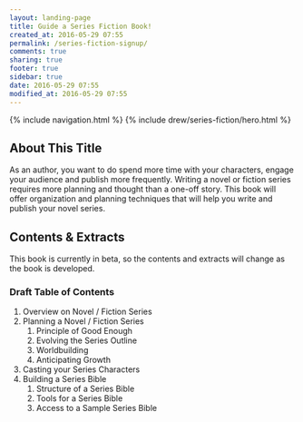 ```yaml
---
layout: landing-page
title: Guide a Series Fiction Book!
created_at: 2016-05-29 07:55
permalink: /series-fiction-signup/
comments: true
sharing: true
footer: true
sidebar: true
date: 2016-05-29 07:55
modified_at: 2016-05-29 07:55
---
```

{% include navigation.html %}
{% include drew/series-fiction/hero.html %}

<div class='container'>
<div class='row'>
<div class='col-sm-8 offset-sm-2'>

<h2>About This Title</h2>

<p>As an author, you want to do spend more time with your characters, engage your audience and publish more frequently. Writing a novel or fiction series requires more planning and thought than a one-off story. This book will offer organization and planning techniques that will help you write and publish your novel series.</p>

<h2>Contents &amp; Extracts</h2>
<div class='alert alert-info'>
  <p>This book is currently in beta, so the contents and extracts will change as the book is developed.</p>
</div>

<h3>Draft Table of Contents</h3>
<ol>
    <li>Overview on Novel / Fiction Series</li>
    <li>Planning a Novel / Fiction Series
        <ol>
            <li>Principle of Good Enough</li>
            <li>Evolving the Series Outline</li>
            <li>Worldbuilding</li>
            <li>Anticipating Growth</li>
        </ol>
    </li>
    <li>Casting your Series Characters</li>
    <li>
        Building a Series Bible
        <ol>
            <li>Structure of a Series Bible</li>
            <li>Tools for a Series Bible</li>
            <li>Access to a Sample Series Bible</li>
        </ol>
    </li>
</ol>

</div>
</div>
</div>